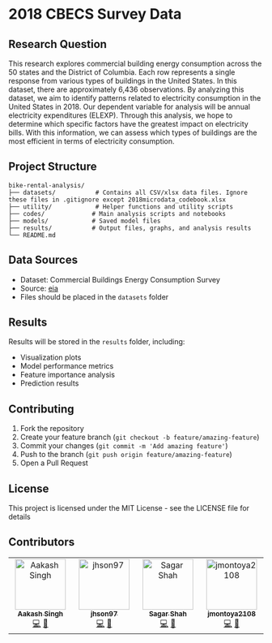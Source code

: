 # 2018 CBECS Survey Data

## Research Question 
This research explores commercial building energy consumption across the 50 states and the
District of Columbia. Each row represents a single response from various types of buildings in
the United States. In this dataset, there are approximately 6,436 observations. By analyzing
this dataset, we aim to identify patterns related to electricity consumption in the United States
in 2018. Our dependent variable for analysis will be annual electricity expenditures (ELEXP).
Through this analysis, we hope to determine which specific factors have the greatest impact
on electricity bills. With this information, we can assess which types of buildings are the most
efficient in terms of electricity consumption.

## Project Structure
```
bike-rental-analysis/
├── datasets/           # Contains all CSV/xlsx data files. Ignore these files in .gitignore except 2018microdata_codebook.xlsx
├── utility/            # Helper functions and utility scripts
├── codes/             # Main analysis scripts and notebooks
├── models/            # Saved model files
├── results/           # Output files, graphs, and analysis results
└── README.md
```

## Data Sources
- Dataset: Commercial Buildings Energy Consumption Survey
- Source: [eia](https://www.eia.gov/consumption/commercial/data/2018/index.php?view=microdata)
- Files should be placed in the `datasets` folder

## Results
Results will be stored in the `results` folder, including:
- Visualization plots
- Model performance metrics
- Feature importance analysis
- Prediction results

## Contributing
1. Fork the repository
2. Create your feature branch (`git checkout -b feature/amazing-feature`)
3. Commit your changes (`git commit -m 'Add amazing feature'`)
4. Push to the branch (`git push origin feature/amazing-feature`)
5. Open a Pull Request

## License
This project is licensed under the MIT License - see the LICENSE file for details

## Contributors

<!-- ALL-CONTRIBUTORS-LIST:START - Do not remove or modify this section -->
<!-- prettier-ignore-start -->
<!-- markdownlint-disable -->
<table>
  <tbody>
    <tr>
      <td align="center" valign="top" width="14.28%"><a href="https://github.com/aash1999"><img src="https://avatars.githubusercontent.com/u/39939476?v=4?s=100" width="100px;" alt="Aakash Singh"/><br /><sub><b>Aakash Singh</b></sub></a><br /><a href="#code-aash1999" title="Code">💻</a> <a href="#doc-aash1999" title="Documentation">📖</a></td>
      <td align="center" valign="top" width="14.28%"><a href="https://github.com/jhson97"><img src="https://avatars.githubusercontent.com/u/179087896?v=4?s=100" width="100px;" alt="jhson97"/><br /><sub><b>jhson97</b></sub></a><br /><a href="#code-jhson97" title="Code">💻</a> <a href="#doc-jhson97" title="Documentation">📖</a></td>
      <td align="center" valign="top" width="14.28%"><a href="https://github.com/Sagargwu"><img src="https://avatars.githubusercontent.com/u/179178162?v=4?s=100" width="100px;" alt="Sagar Shah"/><br /><sub><b>Sagar Shah</b></sub></a><br /><a href="#code-Sagargwu" title="Code">💻</a> <a href="#doc-Sagargwu" title="Documentation">📖</a></td>
      <td align="center" valign="top" width="14.28%"><a href="https://github.com/jmontoya2108"><img src="https://avatars.githubusercontent.com/u/179538905?v=4?s=100" width="100px;" alt="jmontoya2108"/><br /><sub><b>jmontoya2108</b></sub></a><br /><a href="#code-jmontoya2108" title="Code">💻</a> <a href="#doc-jmontoya2108" title="Documentation">📖</a></td>
    </tr>
  </tbody>
</table>

<!-- markdownlint-restore -->
<!-- prettier-ignore-end -->

<!-- ALL-CONTRIBUTORS-LIST:END -->
